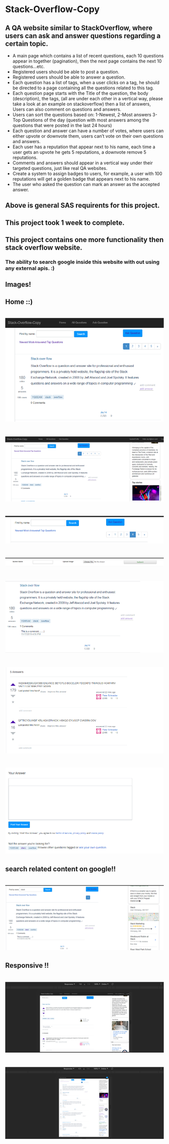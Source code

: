 # Stack-Overflow-Copy

## A QA website similar to StackOverflow, where users can ask and answer questions regarding a certain topic.
- A main page which contains a list of recent questions, each 10 questions appear in together (pagination), then the next page contains the next 10 questions…etc.
- Registered users should be able to post a question.
- Registered users should be able to answer a question.
- Each question has a list of tags, when a user clicks on a tag, he should be directed to a page containing all the questions related to this tag.
- Each question page starts with the Title of the question, the body (description), the tags, (all are under each other in a vertical way, please take a look at an example on stackoverflow) then a list of answers, Users can also comment on questions and answers.
- Users can sort the questions based on: 1-Newest, 2-Most answers 3-Top Questions of the day (question with most answers among the questions that were posted in the last 24 hours)
- Each question and answer can have a number of votes, where users can either upvote or downvote them, users can’t vote on their own questions and answers.
- Each user has a reputation that appear next to his name, each time a user gets an upvote he gets 5 reputations, a downvote remove 5 reputations.
- Comments and answers should appear in a vertical way under their targeted questions, just like real QA websites.
- Create a system to assign badges to users, for example, a user with 100 reputations will get a golden badge that appears next to his name.
- The user who asked the question can mark an answer as the accepted answer.

## Above is general SAS requirents for this project. 

## This project took 1 week to complete. 
## This project contains one more functionality then stack overflow website.

### The ability to search google inside this website with out using any external apis. :)

## Images!

## Home ::)

# [![Main](/ProjectImages/main0.PNG)](https://github.com/allTheRath/Stack-Overflow-Copy.git)
# [![Main](/ProjectImages/main1.PNG)](https://github.com/allTheRath/Stack-Overflow-Copy.git)
# [![Main](/ProjectImages/main2.PNG)](https://github.com/allTheRath/Stack-Overflow-Copy.git)
# [![Main](/ProjectImages/main3.PNG)](https://github.com/allTheRath/Stack-Overflow-Copy.git)
# [![Main](/ProjectImages/main4.PNG)](https://github.com/allTheRath/Stack-Overflow-Copy.git)
# [![Main](/ProjectImages/main6.PNG)](https://github.com/allTheRath/Stack-Overflow-Copy.git)
# [![Main](/ProjectImages/main7.PNG)](https://github.com/allTheRath/Stack-Overflow-Copy.git)

## search related content on google!!

# [![Main](/ProjectImages/main5.PNG)](https://github.com/allTheRath/Stack-Overflow-Copy.git)

## Responsive !!
# [![Main](/ProjectImages/main8.PNG)](https://github.com/allTheRath/Stack-Overflow-Copy.git)
# [![Main](/ProjectImages/main9.PNG)](https://github.com/allTheRath/Stack-Overflow-Copy.git)


